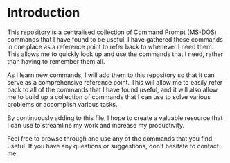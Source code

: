 # Introduction
This repository is a centralised collection of Command Prompt (MS-DOS) commands that I have found to be useful. I have gathered these commands in one place as a reference point to refer back to whenever I need them. This allows me to quickly look up and use the commands that I need, rather than having to remember them all.

As I learn new commands, I will add them to this repository so that it can serve as a comprehensive reference point. This will allow me to easily refer back to all of the commands that I have found useful, and it will also allow me to build up a collection of commands that I can use to solve various problems or accomplish various tasks.

By continuously adding to this file, I hope to create a valuable resource that I can use to streamline my work and increase my productivity.

Feel free to browse through and use any of the commands that you find useful. If you have any questions or suggestions, don't hesitate to contact me.

